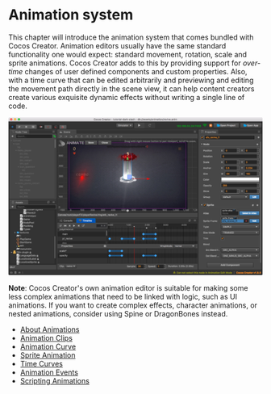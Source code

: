 # Animation system

This chapter will introduce the animation system that comes bundled with Cocos Creator. Animation editors usually have the same standard functionality one would expect: standard movement, rotation, scale and sprite animations. Cocos Creator adds to this by providing support for _over-time_ changes of user defined components and custom properties. Also, with a time curve that can be edited arbitrarily and previewing and editing the movement path directly in the scene view, it can help content creators create various exquisite dynamic effects without writing a single line of code.

![animation cover](index/animation_cover.jpg)

**Note**: Cocos Creator's own animation editor is suitable for making some less complex animations that need to be linked with logic, such as UI animations. If you want to create complex effects, character animations, or nested animations, consider using Spine or DragonBones instead.

- [About Animations](animation.md)
- [Animation Clips](animation-clip.md)
- [Animation Curve](animation-curve.md)
- [Sprite Animation](sprite-animation.md)
- [Time Curves](time-curve.md)
- [Animation Events](animation-event.md)
- [Scripting Animations](scripting-animation.md)
